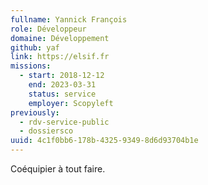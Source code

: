 ```yaml
---
fullname: Yannick François
role: Développeur
domaine: Développement
github: yaf
link: https://elsif.fr
missions:
  - start: 2018-12-12
    end: 2023-03-31
    status: service
    employer: Scopyleft
previously:
  - rdv-service-public
  - dossiersco
uuid: 4c1f0bb6-178b-4325-9349-8d6d93704b1e
---
```

Coéquipier à tout faire.